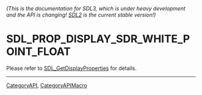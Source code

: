 ###### (This is the documentation for SDL3, which is under heavy development and the API is changing! [SDL2](https://wiki.libsdl.org/SDL2/) is the current stable version!)
# SDL_PROP_DISPLAY_SDR_WHITE_POINT_FLOAT

Please refer to [SDL_GetDisplayProperties](SDL_GetDisplayProperties) for details.

----
[CategoryAPI](CategoryAPI), [CategoryAPIMacro](CategoryAPIMacro)

